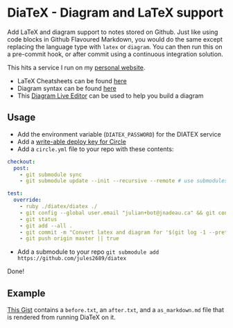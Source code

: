 # DiaTeX - Diagram and LaTeX support 

Add LaTeX and diagram support to notes stored on Github.
Just like using code blocks in Github Flavoured Markdown, you would do the same except replacing the language type
with `latex` or `diagram`. You can then run this on a pre-commit hook, or after commit using a continuous integration
solution.

This hits a service I run on my [personal website](https://github.com/jules2689/website/blob/master/app/controllers/diatex_controller.rb).

- LaTeX Cheatsheets can be found [here](https://wch.github.io/latexsheet/)
- Diagram syntax can be found [here](https://knsv.github.io/mermaid/)
- This [Diagram Live Editor](https://knsv.github.io/mermaid/live_editor/) can be used to help you build a diagram

Usage
---

- Add the environment variable (`DIATEX_PASSWORD`) for the DIATEX service
- Add a [write-able deploy key for Circle](https://circleci.com/docs/1.0/adding-read-write-deployment-key/)
- Add a `circle.yml` file to your repo with these contents:
```yaml
checkout:
  post:
    - git submodule sync
    - git submodule update --init --recursive --remote # use submodules

test:
  override:
    - ruby ./diatex/diatex ./
    - git config --global user.email "julian+bot@jnadeau.ca" && git config --global user.name "Julian Bot"
    - git status
    - git add --all .
    - git commit -m "Convert latex and diagram for '$(git log -1 --pretty=%B)' [ci skip]" || true
    - git push origin master || true
```
- Add a submodule to your repo `git submodule add https://github.com/jules2689/diatex`

Done!

Example
---
[This Gist](https://gist.github.com/jules2689/a6c812caac02c5c2956a70ef7e2a29c8) contains a `before.txt`, an `after.txt`, and a `as_markdown.md` file that is rendered from running DiaTeX on it.
